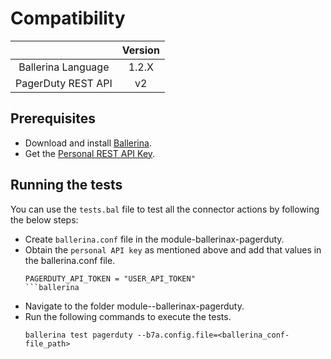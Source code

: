 # Compatibility

|                             |           Version           |
|:---------------------------:|:---------------------------:|
| Ballerina Language          |            1.2.X            |
| PagerDuty REST API          |            v2               |

## Prerequisites

- Download and install [Ballerina](https://ballerinalang.org/downloads/).
- Get the [Personal REST API Key](https://support.pagerduty.com/docs/generating-api-keys#section-generating-a-personal-rest-api-key).

## Running the tests

You can use the `tests.bal` file to test all the connector actions by following the below steps:

- Create `ballerina.conf` file in the module-ballerinax-pagerduty.
- Obtain the `personal API key` as mentioned above and add that values in the ballerina.conf file.
    ```ballerina
    PAGERDUTY_API_TOKEN = "USER_API_TOKEN"
  ```ballerina
    
- Navigate to the folder module--ballerinax-pagerduty.
- Run the following commands to execute the tests.
   ```ballerina
   ballerina test pagerduty --b7a.config.file=<ballerina_conf-file_path>
   ```